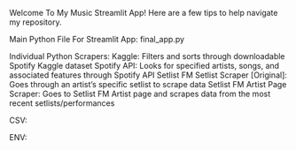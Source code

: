 Welcome To My Music Streamlit App! Here are a few tips to help navigate my repository. 

Main Python File For Streamlit App: final_app.py

Individual Python Scrapers:
Kaggle: Filters and sorts through downloadable Spotify Kaggle dataset
Spotify API: Looks for specified artists, songs, and associated features through Spotify API
Setlist FM Setlist Scraper [Original]: Goes through an artist’s specific setlist to scrape data
Setlist FM Artist Page Scraper: Goes to Setlist FM Artist page and scrapes data from the most recent setlists/performances

CSV:

ENV:
